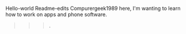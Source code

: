 Hello-world
Readme-edits
Compurergeek1989 here, I'm wanting to learn how to work on apps and phone software.
>>>.